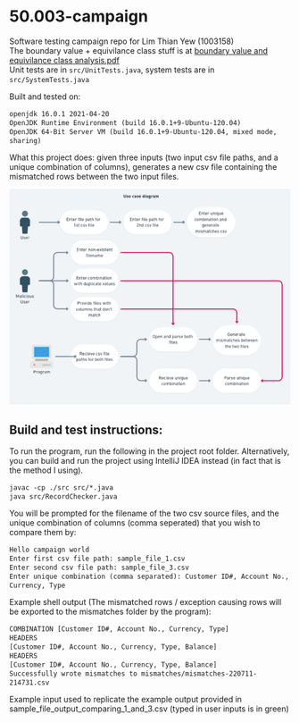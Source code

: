 # 50.003-campaign
Software testing campaign repo for Lim Thian Yew (1003158)  
The boundary value + equivilance class stuff is at [boundary value and equivilance class analysis.pdf](boundary%20value%20and%20equivilance%20class%20analysis.pdf)  
Unit tests are in `src/UnitTests.java`, system tests are in `src/SystemTests.java`  

Built and tested on: 
```console
openjdk 16.0.1 2021-04-20  
OpenJDK Runtime Environment (build 16.0.1+9-Ubuntu-120.04)  
OpenJDK 64-Bit Server VM (build 16.0.1+9-Ubuntu-120.04, mixed mode, sharing)  
```
What this project does: given three inputs (two input csv file paths, and a unique combination of columns), generates a new csv file containing the mismatched rows between the two input files.

![use case diagram](diagrams/use_case_diagram.png)

## Build and test instructions:  
To run the program, run the following in the project root folder. Alternatively, you can build and run the project using IntelliJ IDEA instead (in fact that is the method I using).
```console
javac -cp ./src src/*.java
java src/RecordChecker.java
```

You will be prompted for the filename of the two csv source files, and the unique combination of columns (comma seperated) that you wish to compare them by:  

```console
Hello campaign world
Enter first csv file path: sample_file_1.csv
Enter second csv file path: sample_file_3.csv        
Enter unique combination (comma separated): Customer ID#, Account No., Currency, Type
```

Example shell output (The mismatched rows / exception causing rows will be exported to the mismatches folder by the program):  
```console
COMBINATION [Customer ID#, Account No., Currency, Type]
HEADERS
[Customer ID#, Account No., Currency, Type, Balance]
HEADERS
[Customer ID#, Account No., Currency, Type, Balance]
Successfully wrote mismatches to mismatches/mismatches-220711-214731.csv
```

Example input used to replicate the example output provided in sample_file_output_comparing_1_and_3.csv (typed in user inputs is in green)  


